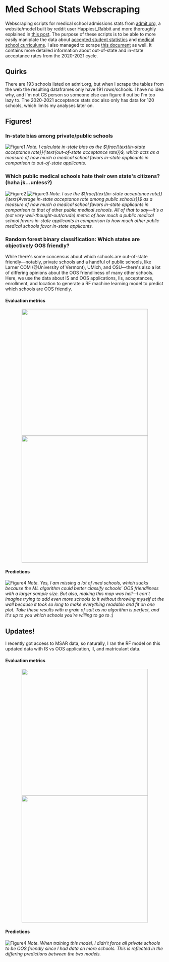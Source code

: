 # Med School Stats Webscraping
Webscraping scripts for medical school admissions stats from [admit.org](https://admit.org/school-list-builder), a website/model built by reddit user Happiest_Rabbit and more thoroughly explained in [this post](https://www.reddit.com/r/premed/comments/1ap5ic5/admit_standardized_score_and_school_list_builder/). The purpose of these scripts is to be able to more easily maniplate the data about [accepted student statistics](https://admit.org/school-statistics) and [medical school curriculums](https://admit.org/school-curriculums). I also managed to scrape [this document](https://docs.google.com/spreadsheets/d/1tYAHFUP-X_Rj-nR1AerAMr5V5blIUV4_gkJ7p2COchk/edit?gid=514048617#gid=514048617) as well. It contains more detailed information about out-of-state and in-state acceptance rates from the 2020-2021 cycle.

## Quirks
There are 193 schools listed on admit.org, but when I scrape the tables from the web the resulting dataframes only have 191 rows/schools. I have no idea why, and I'm not CS person so someone else can figure it out bc I'm too lazy to. The 2020-2021 acceptance stats doc also only has data for 120 schools, which limits my analyses later on. 

## Figures!
### In-state bias among private/public schools
![Figure1](myplot.jpeg)
_Note. I calculate in-state bias as the $`\frac{\text{in-state acceptance rate}}{\text{out-of-state acceptance rate}}`$, which acts as a measure of how much a medical school favors in-state applicants in comparison to out-of-state applicants._

### Which public medical schools hate their own state's citizens? (haha jk...unless?)
![Figure2](myplot2.jpeg)
![Figure3](myplot3.jpeg)
_Note. I use the $`\frac{\text{in-state acceptance rate}}{\text{Average in-state acceptance rate among public schools}}`$ as a measure of how much a medical school favors in-state applicants in comparison to that of_ other _public medical schools. All of that to say_&mdash;_it's a \(not very well-thought-out/crude\) metric of how much a public medical school favors in-state applicants in comparison to how much other public medical schools favor in-state applicants._

### Random forest binary classification: Which states are objectively OOS friendly?
While there's some concensus about which schools are out-of-state friendly&mdash;notably, private schools and a handful of public schools, like Larner COM (@University of Vermont), UMich, and OSU&mdash;there's also a lot of differing opinions about the OOS friendliness of many other schools. Here, we use the data about IS and OOS applications, IIs, acceptances, enrollment, and location to generate a RF machine learning model to predict which schools are OOS friendly.
#### Evaluation metrics
<p align="center">
<img src = "https://github.com/chandrew314/med_school_stats_webscraping/blob/main/ROC_curve.jpeg" width = "400" />
<img src = "https://github.com/chandrew314/med_school_stats_webscraping/blob/main/VIP.jpeg" width = "400" />
</p>

#### Predictions
![Figure4](map_help.jpeg)
_Note. Yes, I am missing a lot of med schools, which sucks because the ML algorithm could better classify schools' OOS friendliness with a larger sample size. But also, making this map was hell_&mdash;_I can't imagine trying to add even more schools to it without throwing myself at the wall because it took so long to make everything readable and fit on one plot. Take these results with a grain of salt as no algorithm is perfect, and it's up to you which schools you're willing to go to :)_

## Updates!
I recently got access to MSAR data, so naturally, I ran the RF model on this updated data with IS vs OOS application, II, and matriculant data.
#### Evaluation metrics
<p align="center">
<img src = "https://github.com/chandrew314/med_school_stats_webscraping/blob/main/ROC_curve_MSAR_rf.jpeg" width = "400" />
<img src = "https://github.com/chandrew314/med_school_stats_webscraping/blob/main/VIP_MSAR.jpeg" width = "400" />
</p>

#### Predictions
![Figure4](map_MSAR.jpeg)
_Note. When training this model, I didn't force all private schools to be OOS friendly since I had data on more schools. This is reflected in the differing predictions between the two models._